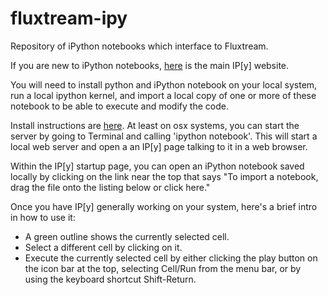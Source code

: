 fluxtream-ipy
=============

Repository of iPython notebooks which interface to Fluxtream.

If you are new to iPython notebooks, [here](http://ipython.org/notebook.html) is the main IP[y] website. 

You will need to install python and iPython notebook on your local system, run a local ipython kernel, and import a local copy of one or more of these notebook to be able to execute and modify the code.

Install instructions are [here](http://ipython.org/install.html). At least on osx systems, you can start the server by going to Terminal and calling 'ipython notebook'. This will start a local web server and open a an IP[y] page talking to it in a web browser. 

Within the IP[y] startup page, you can open an iPython notebook saved locally by clicking on the link near the top that says "To import a notebook, drag the file onto the listing below or click here."

Once you have IP[y] generally working on your system, here's a brief intro in how to use it:
* A green outline shows the currently selected cell.
* Select a different cell by clicking on it.
* Execute the currently selected cell by either clicking the play button on the icon bar at the top, selecting Cell/Run from the menu bar, or by using the keyboard shortcut Shift-Return.

